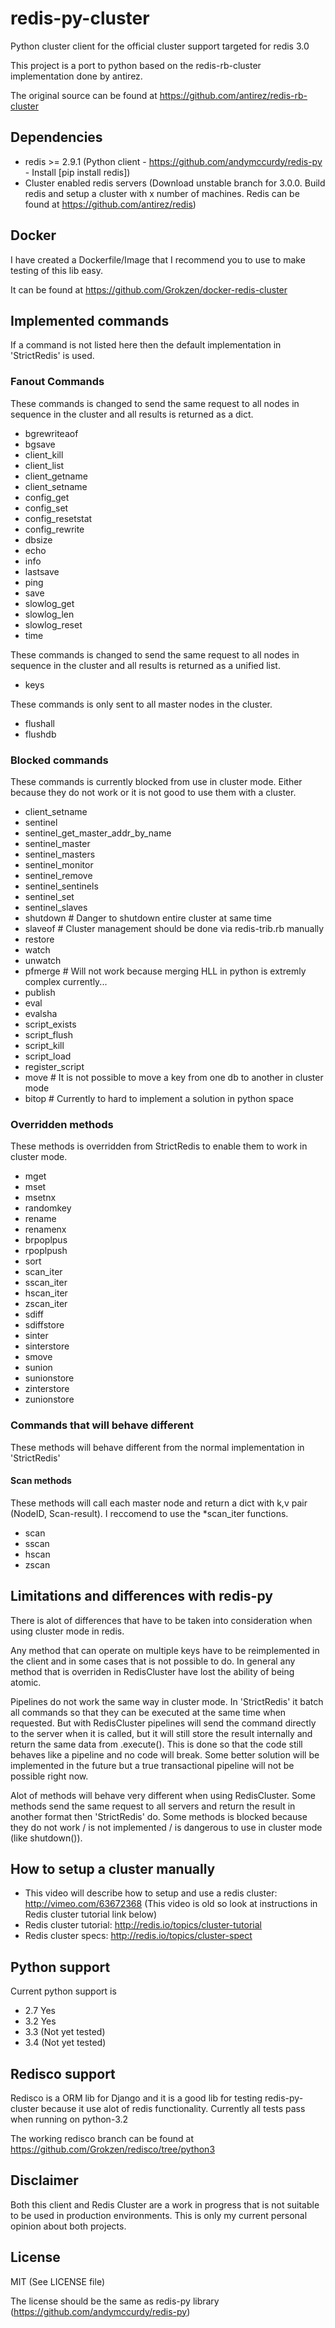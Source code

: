 # redis-py-cluster

Python cluster client for the official cluster support targeted for redis 3.0

This project is a port to python based on the redis-rb-cluster implementation done by antirez.

The original source can be found at https://github.com/antirez/redis-rb-cluster



## Dependencies

- redis >= 2.9.1 (Python client - https://github.com/andymccurdy/redis-py - Install [pip install redis])
- Cluster enabled redis servers (Download unstable branch for 3.0.0. Build redis and setup a cluster with x number of machines. Redis can be found at https://github.com/antirez/redis)



## Docker

I have created a Dockerfile/Image that I recommend you to use to make testing of this lib easy. 

It can be found at https://github.com/Grokzen/docker-redis-cluster



## Implemented commands

If a command is not listed here then the default implementation in 'StrictRedis' is used.



### Fanout Commands

These commands is changed to send the same request to all nodes in sequence in the cluster and all results is returned as a dict.

 - bgrewriteaof
 - bgsave
 - client_kill
 - client_list
 - client_getname
 - client_setname
 - config_get
 - config_set
 - config_resetstat
 - config_rewrite
 - dbsize
 - echo
 - info
 - lastsave
 - ping
 - save
 - slowlog_get
 - slowlog_len
 - slowlog_reset
 - time

These commands is changed to send the same request to all nodes in sequence in the cluster and all results is returned as a unified list.

 - keys

These commands is only sent to all master nodes in the cluster.

 - flushall
 - flushdb



### Blocked commands

These commands is currently blocked from use in cluster mode. 
Either because they do not work or it is not good to use them with a cluster.

 - client_setname
 - sentinel
 - sentinel_get_master_addr_by_name
 - sentinel_master
 - sentinel_masters
 - sentinel_monitor
 - sentinel_remove
 - sentinel_sentinels
 - sentinel_set
 - sentinel_slaves
 - shutdown  # Danger to shutdown entire cluster at same time
 - slaveof  # Cluster management should be done via redis-trib.rb manually
 - restore
 - watch
 - unwatch
 - pfmerge  # Will not work because merging HLL in python is extremly complex currently...
 - publish
 - eval
 - evalsha
 - script_exists
 - script_flush
 - script_kill
 - script_load
 - register_script
 - move  # It is not possible to move a key from one db to another in cluster mode
 - bitop  # Currently to hard to implement a solution in python space



### Overridden methods

These methods is overridden from StrictRedis to enable them to work in cluster mode.

 - mget
 - mset
 - msetnx
 - randomkey
 - rename
 - renamenx
 - brpoplpus
 - rpoplpush
 - sort
 - scan_iter
 - sscan_iter
 - hscan_iter
 - zscan_iter
 - sdiff
 - sdiffstore
 - sinter
 - sinterstore
 - smove
 - sunion
 - sunionstore
 - zinterstore
 - zunionstore



### Commands that will behave different

These methods will behave different from the normal implementation in 'StrictRedis'

#### Scan methods

These methods will call each master node and return a dict with k,v pair (NodeID, Scan-result). I reccomend to use the *scan_iter functions.

  - scan
  - sscan
  - hscan
  - zscan



## Limitations and differences with redis-py

There is alot of differences that have to be taken into consideration when using cluster mode in redis.

Any method that can operate on multiple keys have to be reimplemented in the client and in some cases that is not possible to do. In general any method that is overriden in RedisCluster have lost the ability of being atomic. 

Pipelines do not work the same way in cluster mode. In 'StrictRedis' it batch all commands so that they can be executed at the same time when requested. But with RedisCluster pipelines will send the command directly to the server when it is called, but it will still store the result internally and return the same data from .execute(). This is done so that the code still behaves like a pipeline and no code will break. Some better solution will be implemented in the future but a true transactional pipeline will not be possible right now.

Alot of methods will behave very different when using RedisCluster. Some methods send the same request to all servers and return the result in another format then 'StrictRedis' do. Some methods is blocked because they do not work / is not implemented / is dangerous to use in cluster mode (like shutdown()).



## How to setup a cluster manually

 - This video will describe how to setup and use a redis cluster: http://vimeo.com/63672368 (This video is old so look at instructions in Redis cluster tutorial link below)
 - Redis cluster tutorial: http://redis.io/topics/cluster-tutorial
 - Redis cluster specs: http://redis.io/topics/cluster-spect



## Python support

Current python support is

- 2.7  Yes
- 3.2  Yes
- 3.3  (Not yet tested)
- 3.4  (Not yet tested)



## Redisco support

Redisco is a ORM lib for Django and it is a good lib for testing redis-py-cluster because it use alot of redis functionality. Currently all tests pass when running on python-3.2

The working redisco branch can be found at https://github.com/Grokzen/redisco/tree/python3



## Disclaimer

Both this client and Redis Cluster are a work in progress that is not suitable to be used in production environments. This is only my current personal opinion about both projects.



## License

MIT (See LICENSE file)

The license should be the same as redis-py library (https://github.com/andymccurdy/redis-py)
